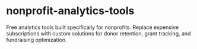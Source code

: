 # nonprofit-analytics-tools
Free analytics tools built specifically for nonprofits. Replace expensive subscriptions with custom solutions for donor retention, grant tracking, and fundraising optimization.
